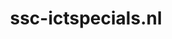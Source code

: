 ---
layout: post
title:  "ssc-ictspecials.nl"
internal_url:  "/data/ssc-ictspecials.nl.html"
categories: dutchgov
---
